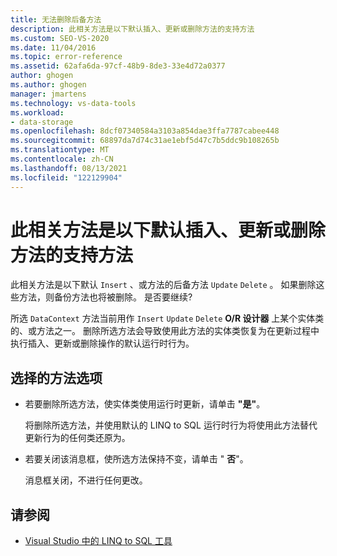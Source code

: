 ```yaml
---
title: 无法删除后备方法
description: 此相关方法是以下默认插入、更新或删除方法的支持方法
ms.custom: SEO-VS-2020
ms.date: 11/04/2016
ms.topic: error-reference
ms.assetid: 62afa6da-97cf-48b9-8de3-33e4d72a0377
author: ghogen
ms.author: ghogen
manager: jmartens
ms.technology: vs-data-tools
ms.workload:
- data-storage
ms.openlocfilehash: 8dcf07340584a3103a854dae3ffa7787cabee448
ms.sourcegitcommit: 68897da7d74c31ae1ebf5d47c7b5ddc9b108265b
ms.translationtype: MT
ms.contentlocale: zh-CN
ms.lasthandoff: 08/13/2021
ms.locfileid: "122129904"
---
```

# <a name="this-related-method-is-the-backing-method-for-the-following-default-insert-update-or-delete-methods"></a>此相关方法是以下默认插入、更新或删除方法的支持方法

此相关方法是以下默认 `Insert` 、或方法的后备方法 `Update` `Delete` 。 如果删除这些方法，则备份方法也将被删除。 是否要继续?

所选 `DataContext` 方法当前用作 `Insert` `Update` `Delete` **O/R 设计器** 上某个实体类的、或方法之一。 删除所选方法会导致使用此方法的实体类恢复为在更新过程中执行插入、更新或删除操作的默认运行时行为。

## <a name="selected-method-options"></a>选择的方法选项

- 若要删除所选方法，使实体类使用运行时更新，请单击 **"是"**。

   将删除所选方法，并使用默认的 LINQ to SQL 运行时行为将使用此方法替代更新行为的任何类还原为。

- 若要关闭该消息框，使所选方法保持不变，请单击 " **否**"。

   消息框关闭，不进行任何更改。

## <a name="see-also"></a>请参阅

- [Visual Studio 中的 LINQ to SQL 工具](../data-tools/linq-to-sql-tools-in-visual-studio2.md)